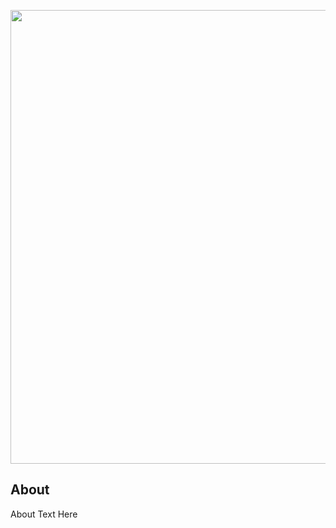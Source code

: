 <p align="center">
      <img src="https://ibb.co/sHdkZcY" width="726">
</p>


## About

About Text Here
